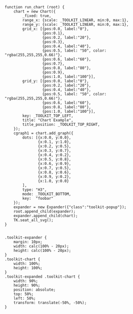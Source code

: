     function run_chart (root) {
        chart = new Chart({
            _fixed: true,
            range_x: {scale: _TOOLKIT_LINEAR, min:0, max:1},
            range_y: {scale: _TOOLKIT_LINEAR, min:0, max:1},
            grid_x: [{pos:0.0, label:"0"},
                     {pos:0.1},
                     {pos:0.2, label:"20"},
                     {pos:0.3},
                     {pos:0.4, label:"40"},
                     {pos:0.5, label: "50", color: "rgba(255,255,255,0.66)"},
                     {pos:0.6, label:"60"},
                     {pos:0.7},
                     {pos:0.8, label:"80"},
                     {pos:0.9},
                     {pos:1.0, label:"100"}],
            grid_y: [{pos:0.0, label:"0"},
                     {pos:0.2, label:"20"},
                     {pos:0.4, label:"40"},
                     {pos:0.5, label: "50", color: "rgba(255,255,255,0.66)"},
                     {pos:0.6, label:"60"},
                     {pos:0.8, label:"80"},
                     {pos:1.0, label:"100"}],
            key: _TOOLKIT_TOP_LEFT,
            title: "Chart Example",
            title_position: _TOOLKIT_TOP_RIGHT,
        });
        cgraph1 = chart.add_graph({
            dots: [{x:0.0, y:0.0},
                   {x:0.1, y:1.0},
                   {x:0.2, y:0.5},
                   {x:0.3, y:0.7},
                   {x:0.4, y:0.2},
                   {x:0.5, y:0.8},
                   {x:0.6, y:0.9},
                   {x:0.7, y:0.5},
                   {x:0.8, y:0.6},
                   {x:0.9, y:0.2},
                   {x:1.0, y:0.0}
            ],
            type: "H3",
            mode: _TOOLKIT_BOTTOM,
            key:  "foobar"
        });
        expander = new Expander({"class":"toolkit-popup"});
        root.append_child(expander);
        expander.append_child(chart);
        TK.seat_all_svg();
    }
<pre class='css prettyprint source'><code>
.toolkit-expander {
    margin: 10px;
    width: calc(100% - 20px);
    height: calc(100% - 20px);
}
.toolkit-chart {
    width: 100%;
    height: 100%;
}
.toolkit-expanded .toolkit-chart {
    width: 90%;
    height: 90%;
    position: absolute;
    top: 50%;
    left: 50%;
    transform: translate(-50%, -50%);
}
</code></pre>
<script> prepare_example(); </script>
